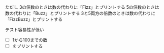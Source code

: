 ただし
3の倍数のときは数の代わりに「Fizz」とプリントする
5の倍数のときは数の代わりに「Buzz」とプリントする
3と5両方の倍数のときは数の代わりに「FizzBuzz」とプリントする

テスト容易性が低い
- [ ] 1から100までの数
- [ ] をプリントする
